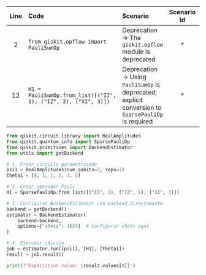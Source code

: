 | Line | Code | Scenario | Scenario Id | Reference | Artifact | Refactoring |
| :--: | :--- | :------- | :---------: | :-------: | :------- | :---------- |
| 2 | `from qiskit.opflow import PauliSumOp` | Deprecation -> The `qiskit.opflow` module is deprecated | * | f7bd1861-358a-4281-bb81-7ff574c97f70 | qiskit.opflow | `from qiskit.quantum_info import SparsePauliOp` |
| 12 | `H1 = PauliSumOp.from_list([("II", 1), ("IZ", 2), ("XI", 3)])` | Deprecation -> Using `PauliSumOp` is deprecated; explicit conversion to `SparsePauliOp` is required | * | f7bd1861-358a-4281-bb81-7ff574c97f70 | PauliSumOp | `H1 = SparsePauliOp.from_list([("II", 1), ("IZ", 2), ("XI", 3)])` |


```python
from qiskit.circuit.library import RealAmplitudes
from qiskit.quantum_info import SparsePauliOp
from qiskit.primitives import BackendEstimator
from utils import getBackend

# 1. Crear circuito parametrizado
psi1 = RealAmplitudes(num_qubits=2, reps=2)
theta1 = [0, 1, 1, 2, 3, 5]

# 2. Crear operador Pauli
H1 = SparsePauliOp.from_list([("II", 1), ("IZ", 2), ("XI", 3)])

# 3. Configurar BackendEstimator con backend directamente
backend = getBackend()
estimator = BackendEstimator(
    backend=backend,
    options={"shots": 1024}  # Configurar shots aquí
)

# 4. Ejecutar cálculo
job = estimator.run([psi1], [H1], [theta1])
result = job.result()

print(f"Expectation value: {result.values[0]}")
```